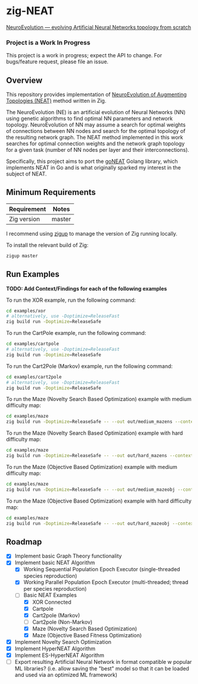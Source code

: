 # zig-NEAT

[NeuroEvolution — evolving Artificial Neural Networks topology from scratch](https://becominghuman.ai/neuroevolution-evolving-artificial-neural-networks-topology-from-the-scratch-d1ebc5540d84)

### Project is a Work In Progress

This project is a work in progress; expect the API to change. For bugs/feature request, please file an issue.

## Overview

This repository provides implementation of [NeuroEvolution of Augmenting Topologies (NEAT)](http://www.cs.ucf.edu/~kstanley/neat.html) method written in Zig.

The NeuroEvolution (NE) is an artificial evolution of Neural Networks (NN) using genetic algorithms to find optimal NN parameters and network topology. NeuroEvolution of NN may assume a search for optimal weights of connections between NN nodes and search for the optimal topology of the resulting network graph. The NEAT method implemented in this work searches for optimal connection weights and the network graph topology for a given task (number of NN nodes per layer and their interconnections).

Specifically, this project aims to port the [goNEAT](https://github.com/yaricom/goNEAT) Golang library, which implements NEAT in Go and is what originally sparked my interest in the subject of NEAT.

## Minimum Requirements

| Requirement | Notes  |
| ----------- | ------ |
| Zig version | master |

I recommend using [zigup](https://github.com/marler8997/zigup) to manage the version of Zig running locally.

To install the relevant build of Zig:

```bash
zigup master
```

## Run Examples

**TODO: Add Context/Findings for each of the following examples**

To run the XOR example, run the following command:

```bash
cd examples/xor
# alternatively, use -Doptimize=ReleaseFast
zig build run -Doptimize=ReleaseSafe
```

To run the CartPole example, run the following command:

```bash
cd examples/cartpole
# alternatively, use -Doptimize=ReleaseFast
zig build run -Doptimize=ReleaseSafe
```

To run the Cart2Pole (Markov) example, run the following command:

```bash
cd examples/cart2pole
# alternatively, use -Doptimize=ReleaseFast
zig build run -Doptimize=ReleaseSafe
```

To run the Maze (Novelty Search Based Optimization) example with medium difficulty map:

```bash
cd examples/maze
zig build run -Doptimize=ReleaseSafe -- --out out/medium_mazens --context data/maze.neat --genome data/mazestartgenes --maze data/medium_maze.txt --experiment MazeNS
```

To run the Maze (Novelty Search Based Optimization) example with hard difficulty map:

```bash
cd examples/maze
zig build run -Doptimize=ReleaseSafe -- --out out/hard_mazens --context data/maze.neat --genome data/mazestartgenes --maze data/hard_maze.txt --experiment MazeNS
```

To run the Maze (Objective Based Optimization) example with medium difficulty map:

```bash
cd examples/maze
zig build run -Doptimize=ReleaseSafe -- --out out/medium_mazeobj --context data/maze.neat --genome data/mazestartgenes --maze data/medium_maze.txt --experiment MazeOBJ
```

To run the Maze (Objective Based Optimization) example with hard difficulty map:

```bash
cd examples/maze
zig build run -Doptimize=ReleaseSafe -- --out out/hard_mazeobj --context data/maze.neat --genome data/mazestartgenes --maze data/hard_maze.txt --experiment MazeOBJ
```

## Roadmap

- [x] Implement basic Graph Theory functionality
- [x] Implement basic NEAT Algorithm
  - [x] Working Sequential Population Epoch Executor (single-threaded species reproduction)
  - [x] Working Parallel Population Epoch Executor (multi-threaded; thread per species reproduction)
  - [ ] Basic NEAT Examples
    - [x] XOR Connected
    - [x] Cartpole
    - [x] Cart2pole (Markov)
    - [ ] Cart2pole (Non-Markov)
    - [x] Maze (Novelty Search Based Optimization)
    - [x] Maze (Objective Based Fitness Optimization)
- [x] Implement Novelty Search Optimization
- [x] Implement HyperNEAT Algorithm
- [x] Implement ES-HyperNEAT Algorithm
- [ ] Export resulting Artificial Neural Network in format compatible w popular ML libraries? (i.e. allow saving the "best" model so that it can be loaded and used via an optimized ML framework)
